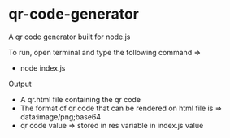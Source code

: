 # qr-code-generator
A qr code generator built for node.js

To run, open terminal and type the following command =>
- node index.js

Output
- A qr.html file containing the qr code
- The format of qr code that can be rendered on html file is => data:image/png;base64
- qr code value => stored in res variable in index.js value